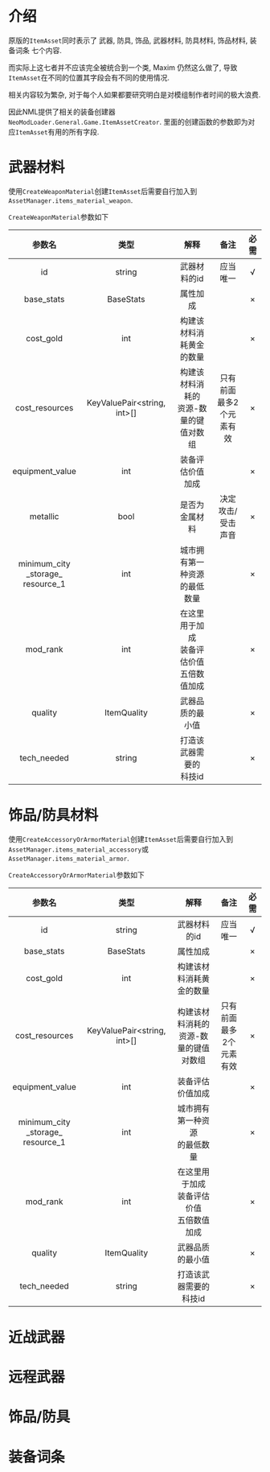 # 介绍

原版的`ItemAsset`同时表示了 武器, 防具, 饰品, 武器材料, 防具材料, 饰品材料, 装备词条 七个内容.

而实际上这七者并不应该完全被统合到一个类, Maxim 仍然这么做了, 导致`ItemAsset`在不同的位置其字段会有不同的使用情况. 

相关内容较为繁杂, 对于每个人如果都要研究明白是对模组制作者时间的极大浪费. 

因此NML提供了相关的装备创建器`NeoModLoader.General.Game.ItemAssetCreator`. 里面的创建函数的参数即为对应`ItemAsset`有用的所有字段.

# 武器材料

使用`CreateWeaponMaterial`创建`ItemAsset`后需要自行加入到`AssetManager.items_material_weapon`.

`CreateWeaponMaterial`参数如下

|参数名|类型|解释|备注|必需|
|:----:|:----:|:----:|:----:|:----:|
|id|string|武器材料的id|应当唯一|√|
|base_stats|BaseStats|属性加成||×|
|cost_gold|int|构建该材料消耗黄金的数量||×|
|cost_resources|KeyValuePair<string, int>[]|构建该材料消耗的<br>资源-数量的键值对数组|只有前面<br>最多2个元素有效|×|
|equipment_value|int|装备评估价值加成||×|
|metallic|bool|是否为金属材料|决定攻击/受击声音|×|
|minimum_city<br>_storage\_<br>resource_1|int|城市拥有第一种资源<br>的最低数量||×|
|mod_rank|int|在这里用于加成<br>装备评估价值<br>五倍数值加成||×|
|quality|ItemQuality|武器品质的最小值||×|
|tech_needed|string|打造该武器需要的<br>科技id||×|

# 饰品/防具材料

使用`CreateAccessoryOrArmorMaterial`创建`ItemAsset`后需要自行加入到`AssetManager.items_material_accessory`或`AssetManager.items_material_armor`.

`CreateAccessoryOrArmorMaterial`参数如下

|参数名|类型|解释|备注|必需|
|:----:|:----:|:----:|:----:|:----:|
|id|string|武器材料的id|应当唯一|√|
|base_stats|BaseStats|属性加成||×|
|cost_gold|int|构建该材料消耗黄金的数量||×|
|cost_resources|KeyValuePair<string, int>[]|构建该材料消耗的<br>资源-数量的键值对数组|只有前面<br>最多2个元素有效|×|
|equipment_value|int|装备评估价值加成||×|
|minimum_city<br>_storage\_<br>resource_1|int|城市拥有第一种资源<br>的最低数量||×|
|mod_rank|int|在这里用于加成<br>装备评估价值<br>五倍数值加成||×|
|quality|ItemQuality|武器品质的最小值||×|
|tech_needed|string|打造该武器需要的<br>科技id||×|

# 近战武器

# 远程武器

# 饰品/防具

# 装备词条
